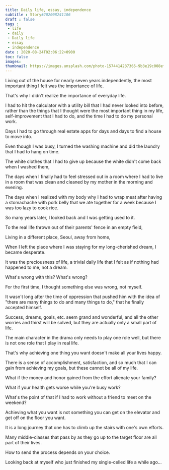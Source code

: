 ```yaml
---
title: Daily life, essay, independence
subtitle : Story#202008241106
draft : false
tags :
 - life
 - daily
 - Daily life
 - essay
 - independence
date : 2020-08-24T02:06:22+0900
toc: false
images: 
thumbnail: https://images.unsplash.com/photo-1574414237365-9b3e19c008ef?ixlib=rb-1.2.1&q=80&fm=jpg&crop=entropy&cs=tinysrgb&w=1080&fit=max&ixid=eyJhcHBfaWQiOjE1NTU0OX0
---
```


Living out of the house for nearly seven years independently, the most important thing I felt was the importance of life.  

That's why I didn't realize the importance of everyday life.  

I had to hit the calculator with a utility bill that I had never looked into before, rather than the things that I thought were the most important thing in my life, self-improvement that I had to do, and the time I had to do my personal work.  

Days I had to go through real estate apps for days and days to find a house to move into.  

Even though I was busy, I turned the washing machine and did the laundry that I had to hang on time.  

The white clothes that I had to give up because the white didn't come back when I washed them,  

The days when I finally had to feel stressed out in a room where I had to live in a room that was clean and cleaned by my mother in the morning and evening.  

The days when I realized with my body why I had to wrap meat after having a stomachache with pork belly that we ate together for a week because I was too lazy to cook rice.  

So many years later, I looked back and I was getting used to it.  

To the real life thrown out of their parents' fence in an empty field,  

Living in a different place, Seoul, away from home,  

When I left the place where I was staying for my long-cherished dream, I became desperate.  

It was the preciousness of life, a trivial daily life that I felt as if nothing had happened to me, not a dream.  

What's wrong with this? What's wrong?  

For the first time, I thought something else was wrong, not myself.  

It wasn't long after the time of oppression that pushed him with the idea of "there are many things to do and many things to do," that he finally accepted himself.  

Success, dreams, goals, etc. seem grand and wonderful, and all the other worries and thirst will be solved, but they are actually only a small part of life.  

The main character in the drama only needs to play one role well, but there is not one role that I play in real life.  

That's why achieving one thing you want doesn't make all your lives happy.  

There is a sense of accomplishment, satisfaction, and so much that I can gain from achieving my goals, but these cannot be all of my life.  

What if the money and honor gained from the effort alienate your family?  

What if your health gets worse while you're busy work?  

What's the point of that if I had to work without a friend to meet on the weekend?  

Achieving what you want is not something you can get on the elevator and get off on the floor you want.  

It is a long journey that one has to climb up the stairs with one's own efforts.  

Many middle-classes that pass by as they go up to the target floor are all part of their lives.  

How to send the process depends on your choice.  

Looking back at myself who just finished my single-celled life a while ago...  

